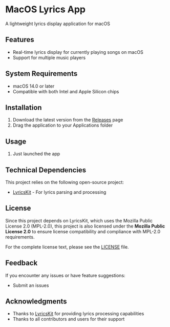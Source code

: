 # MacOS Lyrics App

A lightweight lyrics display application for macOS

## Features

- Real-time lyrics display for currently playing songs on macOS
- Support for multiple music players

## System Requirements

- macOS 14.0 or later
- Compatible with both Intel and Apple Silicon chips

## Installation

1. Download the latest version from the [Releases](https://github.com/WillSuo-Github/LyricOnMac/releases) page
2. Drag the application to your Applications folder

## Usage

1. Just launched the app

## Technical Dependencies

This project relies on the following open-source project:
- [LyricsKit](https://github.com/ddddxxx/LyricsKit) - For lyrics parsing and processing

## License

Since this project depends on LyricsKit, which uses the Mozilla Public License 2.0 (MPL-2.0), this project is also licensed under the **Mozilla Public License 2.0** to ensure license compatibility and compliance with MPL-2.0 requirements.

For the complete license text, please see the [LICENSE](LICENSE) file.

## Feedback

If you encounter any issues or have feature suggestions:
- Submit an issues

## Acknowledgments

- Thanks to [LyricsKit](https://github.com/ddddxxx/LyricsKit) for providing lyrics processing capabilities
- Thanks to all contributors and users for their support
